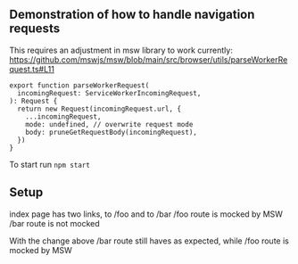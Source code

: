 ## Demonstration of how to handle navigation requests

This requires an adjustment in msw library to work currently:
https://github.com/mswjs/msw/blob/main/src/browser/utils/parseWorkerRequest.ts#L11

```
export function parseWorkerRequest(
  incomingRequest: ServiceWorkerIncomingRequest,
): Request {
  return new Request(incomingRequest.url, {
    ...incomingRequest,
    mode: undefined, // overwrite request mode
    body: pruneGetRequestBody(incomingRequest),
  })
}
```

To start run `npm start`

## Setup

index page has two links, to /foo and to /bar
/foo route is mocked by MSW
/bar route is not mocked

With the change above /bar route still haves as expected, while /foo route is mocked by MSW

